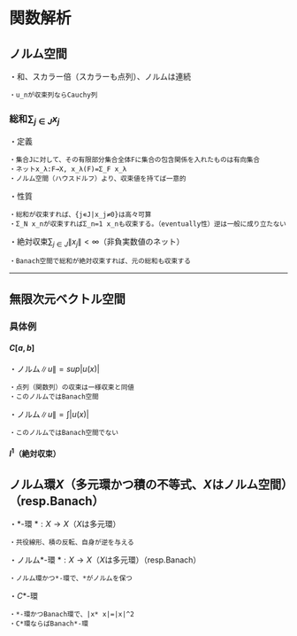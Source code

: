 # 関数解析

## ノルム空間

・和、スカラー倍（スカラーも点列）、ノルムは連続

    ・u_nが収束列ならCauchy列

### 総和$\sum_{j\in J}x_j$

・定義

    ・集合Jに対して、その有限部分集合全体Fに集合の包含関係を入れたものは有向集合
    ・ネットx_λ:F→X, x_λ(F)=Σ_F x_λ
    ・ノルム空間（ハウスドルフ）より、収束値を持てば一意的

・性質

    ・総和が収束すれば、{j∊J|x_j≠0}は高々可算
    ・Σ_N x_nが収束すればΣ_n=1 x_nも収束する。（eventually性）逆は一般に成り立たない
    
・絶対収束$\sum_{j\in J}\|x_j\|<\infty$（非負実数値のネット）

    ・Banach空間で総和が絶対収束すれば、元の総和も収束する
___

## 無限次元ベクトル空間

### 具体例

#### $C[a,b]$

・ノルム$\|u\|=sup|u(x)|$

    ・点列（関数列）の収束は一様収束と同値
    ・このノルムではBanach空間

・ノルム$\|u\|=\int|u(x)|$

    ・このノルムではBanach空間でない

#### $l^1$（絶対収束）

## ノルム環$X$（多元環かつ積の不等式、$X$はノルム空間）（resp.Banach）

・*-環$\ *:X\to X$（$X$は多元環）
    
    ・共役線形、積の反転、自身が逆を与える

・ノルム*-環$\ *:X\to X$（$X$は多元環）（resp.Banach）

    ・ノルム環かつ*-環で、*がノルムを保つ

・$C*$-環

    ・*-環かつBanach環で、|x* x|=|x|^2
    ・C*環ならばBanach*-環